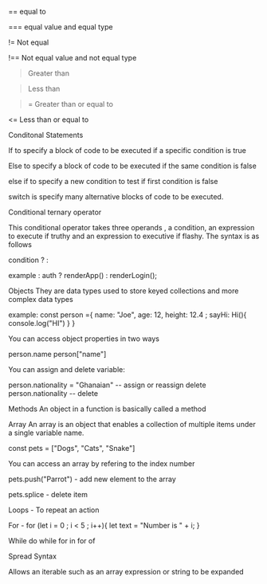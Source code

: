   ==  equal to

  === equal value and equal type

  != Not equal

  !== Not equal value and not equal type

  > Greater than

  > Less than

  >= Greater than or equal to

  <= Less than or equal to  


  

  Conditonal Statements

  If to specify a block of code to be executed if a specific condition is true

  Else to specify a block of code to be executed if the same condition is false

  else if to specify a new condition to test if first condition is false

  switch is specify many alternative blocks of code to be executed.



Conditional ternary operator

This conditional operator takes three operands , a condition, an expression to execute if truthy and an expression to executive if flashy. The syntax is as follows

condition ? <expression if true> : <expression if false>

example : auth ? renderApp() : renderLogin();


Objects
They are data types used to store keyed collections and more complex data types

example: const person ={
    name: "Joe",
    age: 12,
    height: 12.4 ;
    sayHi: Hi(){
        console.log("HI")
    }
}

You can access object properties in two ways

person.name
person["name"]

You can assign and delete variable:

person.nationality = "Ghanaian"   -- assign or reassign
delete person.nationality    -- delete


Methods
An object in a function is basically called a method


Array
An array is an object that enables a collection of multiple items under a single variable name.

const pets = ["Dogs", "Cats", "Snake"]

You can access an array by refering to the index number

pets.push("Parrot") - add new element to the array

pets.splice - delete item


Loops - To repeat an action

For -  for (let i = 0 ; i < 5 ; i++){
    let text = "Number is " + i;
} 

While
do while
for in
for of


Spread Syntax

Allows an iterable such as an array expression or string to be expanded